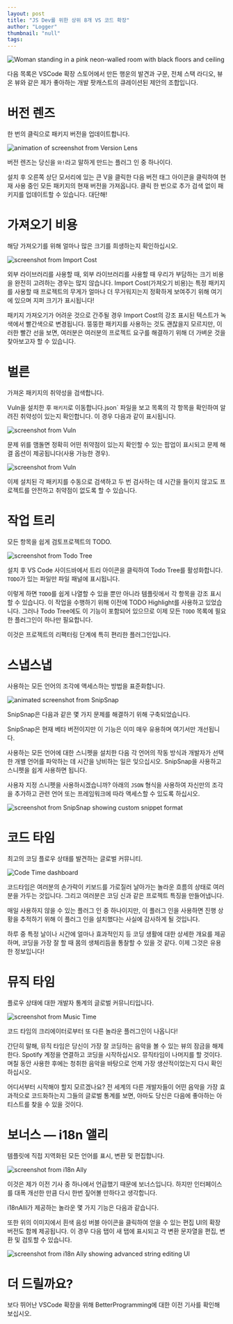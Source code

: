 ```yaml
---
layout: post
title: "JS Dev를 위한 상위 8개 VS 코드 확장"
author: "Logger"
thumbnail: "null"
tags: 
---
```



![Woman standing in a pink neon-walled room with black floors and ceiling](https://miro.medium.com/max/11966/1*_Im77S9xrmSFSBy2lNbvPA.jpeg)

다음 목록은 VSCode 확장 스토어에서 만든 행운의 발견과 구문, 전체 스택 라디오, 뷰 온 뷰와 같은 제가 좋아하는 개발 팟캐스트의 큐레이션된 제안의 조합입니다.

# 버전 렌즈

한 번의 클릭으로 패키지 버전을 업데이트합니다.

![animation of screenshot from Version Lens](https://miro.medium.com/max/1900/1*sC6IZjuVTQ-KeI6NSaF0kQ.gif)

버전 렌즈는 당신을 `와!`라고 말하게 만드는 플러그 인 중 하나이다.

설치 후 오른쪽 상단 모서리에 있는 큰 V을 클릭한 다음 버전 태그 아이콘을 클릭하여 현재 사용 중인 모든 패키지의 현재 버전을 가져옵니다. 클릭 한 번으로 추가 검색 없이 패키지를 업데이트할 수 있습니다. 대단해!

# 가져오기 비용

해당 가져오기를 위해 얼마나 많은 크기를 희생하는지 확인하십시오.

![screenshot from Import Cost](https://miro.medium.com/max/2126/1*8rD082BGhnjfRvG75zWJZQ.png)

외부 라이브러리를 사용할 때, 외부 라이브러리를 사용할 때 우리가 부담하는 크기 비용을 완전히 고려하는 경우는 많지 않습니다. Import Cost(가져오기 비용)는 특정 패키지를 사용할 때 프로젝트의 무게가 얼마나 더 무거워지는지 정확하게 보여주기 위해 여기에 있으며 지퍼 크기가 표시됩니다!

패키지 가져오기가 어려운 것으로 간주될 경우 Import Cost의 강조 표시된 텍스트가 녹색에서 빨간색으로 변경됩니다. 뚱뚱한 패키지를 사용하는 것도 괜찮을지 모르지만, 이러한 빨간 선을 보면, 여러분은 여러분의 프로젝트 요구를 해결하기 위해 더 가벼운 것을 찾아보고자 할 수 있습니다.

# 벌른

가져온 패키지의 취약성을 검색합니다.

Vuln을 설치한 후 `패키지`로 이동합니다.json` 파일을 보고 목록의 각 항목을 확인하여 알려진 취약성이 있는지 확인합니다. 이 경우 다음과 같이 표시됩니다.

![screenshot from Vuln](https://miro.medium.com/max/2126/1*WbZv364_wJhl8PbfT48XKA.png)

문제 위를 맴돌면 정확히 어떤 취약점이 있는지 확인할 수 있는 팝업이 표시되고 문제 해결 옵션이 제공됩니다(사용 가능한 경우).

![screenshot from Vuln](https://miro.medium.com/max/2126/1*Q5d0iy0IvjvUVAKQzwYQNQ.png)

이제 설치된 각 패키지를 수동으로 검색하고 두 번 검사하는 데 시간을 들이지 않고도 프로젝트를 안전하고 취약점이 없도록 할 수 있습니다.

# 작업 트리

모든 항목을 쉽게 검토프로젝트의 TODO.

![screenshot from Todo Tree](https://miro.medium.com/max/2126/1*S_D6l3ISkMF8ve7OVVCl7Q.png)

설치 후 VS Code 사이드바에서 트리 아이콘을 클릭하여 Todo Tree를 활성화합니다. `TODO`가 있는 파일만 파일 패널에 표시됩니다.

이렇게 하면 `TODO`를 쉽게 나열할 수 있을 뿐만 아니라 템플릿에서 각 항목을 강조 표시할 수 있습니다. 이 작업을 수행하기 위해 이전에 TODO Highlight를 사용하고 있었습니다. 그러나 Todo Tree에도 이 기능이 포함되어 있으므로 이제 모든 `TODO` 목록에 필요한 플러그인이 하나만 필요합니다.

이것은 프로젝트의 리팩터링 단계에 특히 편리한 플러그인입니다.

# 스냅스냅

사용하는 모든 언어의 조각에 액세스하는 방법을 표준화합니다.

![animated screenshot from SnipSnap](https://miro.medium.com/max/3332/0*-MVKuFL-xyDrToxr.gif)

SnipSnap은 다음과 같은 몇 가지 문제를 해결하기 위해 구축되었습니다.

SnipSnap은 현재 베타 버전이지만 이 기능은 이미 매우 유용하며 여기서만 개선됩니다.

사용하는 모든 언어에 대한 스니펫을 설치한 다음 각 언어의 작동 방식과 개발자가 선택한 개별 언어를 파악하는 데 시간을 낭비하는 일은 잊으십시오. SnipSnap을 사용하고 스니펫을 쉽게 사용하면 됩니다.

사용자 지정 스니펫을 사용하시겠습니까? 아래의 `JSON` 형식을 사용하여 자신만의 조각을 추가하고 관련 언어 또는 프레임워크에 따라 액세스할 수 있도록 하십시오.

![screenshot from SnipSnap showing custom snippet format](https://miro.medium.com/max/2126/1*NlvSVZDWCUFq_YviGpVJVQ.png)

# 코드 타임

최고의 코딩 플로우 상태를 발견하는 글로벌 커뮤니티.

![Code Time dashboard](https://miro.medium.com/max/2264/1*Zusyh0gpRADI9d-E326tdA.png)

코드타임은 여러분의 손가락이 키보드를 가로질러 날아가는 놀라운 흐름의 상태로 여러분을 가두는 것입니다. 그리고 여러분은 코딩 신과 같은 프로젝트 특징을 만들어냅니다.

매일 사용하지 않을 수 있는 플러그 인 중 하나이지만, 이 플러그 인을 사용하면 진행 상황을 추적하기 위해 이 플러그 인을 설치했다는 사실에 감사하게 될 것입니다.

하루 중 특정 날이나 시간에 얼마나 효과적인지 등 코딩 생활에 대한 상세한 개요를 제공하며, 코딩을 가장 잘 할 때 몸의 생체리듬을 통찰할 수 있을 것 같다. 이제 그것은 유용한 정보입니다!

# 뮤직 타임

플로우 상태에 대한 개발자 통계의 글로벌 커뮤니티입니다.

![screenshot from Music Time](https://miro.medium.com/max/2264/1*-JG-crVd0fa9UgR_bhYEvQ.png)

코드 타임의 크리에이터로부터 또 다른 놀라운 플러그인이 나옵니다!

간단히 말해, 뮤직 타임은 당신이 가장 잘 코딩하는 음악을 볼 수 있는 뷰의 잠금을 해제한다.
Spotify 계정을 연결하고 코딩을 시작하십시오. 뮤직타임이 나머지를 할 것이다. 며칠 동안 사용한 후에는 청취한 음악을 바탕으로 언제 가장 생산적이었는지 다시 확인하십시오.

어디서부터 시작해야 할지 모르겠나요? 전 세계의 다른 개발자들이 어떤 음악을 가장 효과적으로 코드화하는지 그들의 글로벌 통계를 보면, 아마도 당신은 다음에 좋아하는 아티스트를 찾을 수 있을 것이다.

# 보너스 — i18n 앨리

템플릿에 직접 지역화된 모든 언어를 표시, 변환 및 편집합니다.

![screenshot from i18n Ally](https://miro.medium.com/max/2126/1*15pB4tTKRSeG0Ut0_coplA.png)

이것은 제가 이전 기사 중 하나에서 언급했기 때문에 보너스입니다. 하지만 인터페이스를 대폭 개선한 만큼 다시 한번 짚어볼 만하다고 생각합니다.

i18nAlli가 제공하는 놀라운 몇 가지 기능은 다음과 같습니다.

또한 위의 이미지에서 흰색 음성 버블 아이콘을 클릭하여 얻을 수 있는 편집 UI의 확장 버전도 함께 제공됩니다. 이 경우 다음 탭이 새 탭에 표시되고 각 변환 문자열을 편집, 변환 및 검토할 수 있습니다.

![screenshot from i18n Ally showing advanced string editing UI](https://miro.medium.com/max/1316/1*xJFFLXHXPgshf4BcBKe9iQ.png)

# 더 드릴까요?

보다 뛰어난 VSCode 확장을 위해 BetterProgramming에 대한 이전 기사를 확인해 보십시오.